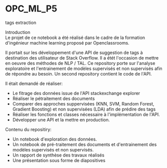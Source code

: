 # OPC_ML_P5
tags extraction  

Introduction  
Le projet de ce notebook a été réalisé dans le cadre de la formation d'ingénieur machine learning proposé par Openclassrooms.  

Il portait sur les développement d'une API de suggestion de tags à destination des utilisateur de Stack Overflow. Il a étét l'occasion de mettre en oeuvre des méthodes de NLP / TAL. Ce repository porte sur l'analyse exploratoire et l'entrainement de modèles supervisés et non supervisés afin de répondre au besoin. Un second repository contient le code de l'API.  

Il était demandé de réaliser:

* Le fitrage des données issue de l'API stackexchange explorer
* Réaliser le pétraitement des documents
* Comparer des approches suppervisées (KNN, SVM, Random Forest, Gradient Boosting) et non supervisées (LDA) afin de prédire des tags
* Réaliser les fonctions et classes nécessaire à l'implémentation de l'API.
* Développer une API et la mettre en production.  

Contenu du repositiry:
* Un notebook d'exploration des données.
* Un notebook de pré-traitement des documents et d'entrainement des modèles supervisés et non supervisés.
* Un rapport de synthèse des travaux réalisés
* Une présentation sous forme de diapositives
